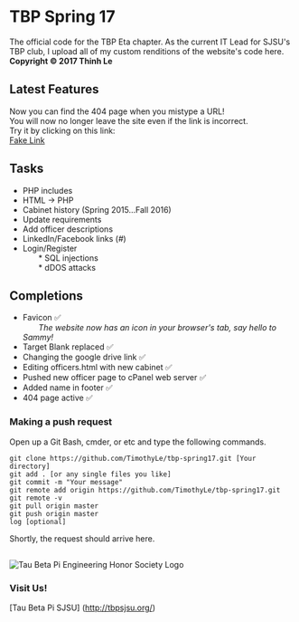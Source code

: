 # TBP Spring 17
The official code for the TBP Eta chapter.
As the current IT Lead for SJSU's TBP club, I upload all of my custom renditions of the website's code here.  
**Copyright © 2017 Thinh Le**

## Latest Features
Now you can find the 404 page when you mistype a URL!    
You will now no longer leave the site even if the link is incorrect.  
Try it by clicking on this link:  
[Fake Link](http://www.tbpsjsu.org/fakelink)

## Tasks
* PHP includes
* HTML -> PHP
* Cabinet history (Spring 2015...Fall 2016)
* Update requirements
* Add officer descriptions
* LinkedIn/Facebook links (_#_)
* Login/Register   
&nbsp;&nbsp;&nbsp;&nbsp;&nbsp;&nbsp; * SQL injections   
&nbsp;&nbsp;&nbsp;&nbsp;&nbsp;&nbsp; * dDOS attacks    

## Completions
* Favicon :white_check_mark:   
&nbsp;&nbsp;&nbsp;&nbsp;&nbsp;&nbsp; _The website now has an icon in your browser's tab, say hello to Sammy!_   
* Target Blank replaced :white_check_mark:   
* Changing the google drive link :white_check_mark:  
* Editing officers.html with new cabinet :white_check_mark:  
* Pushed new officer page to cPanel web server :white_check_mark:  
* Added name in footer :white_check_mark:   
* 404 page active :white_check_mark:  

### Making a push request
Open up a Git Bash, cmder, or etc and type the following commands.  
```
git clone https://github.com/TimothyLe/tbp-spring17.git [Your directory]  
git add . [or any single files you like]  
git commit -m "Your message"  
git remote add origin https://github.com/TimothyLe/tbp-spring17.git  
git remote -v  
git pull origin master  
git push origin master  
log [optional]  
```
Shortly, the request should arrive here.   

## 
![Tau Beta Pi Engineering Honor Society Logo](https://github.com/TimothyLe/tbp-spring17/blob/master/tbp.gif)
### Visit Us!    
[Tau Beta Pi SJSU] (http://tbpsjsu.org/)  


